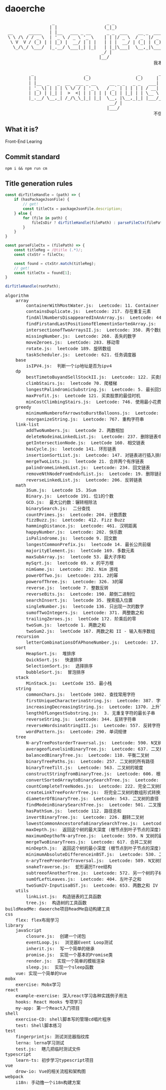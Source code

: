 
# daoerche
<pre>
                  _                    _ _                          _                         _                    _                
                 | |                  (_|_)                        | |                       (_)                  | |               
 __      _____   | |__   ___ _ __      _ _  ___    __ _  ___    ___| |__   __ _  ___    _ __  _  __ _ _ __     ___| |__   ___ _ __  
 \ \ /\ / / _ \  | '_ \ / _ \ '_ \    | | |/ _ \  / _` |/ _ \  / __| '_ \ / _` |/ _ \  | '_ \| |/ _` | '_ \   / __| '_ \ / _ \ '_ \ 
  \ V  V / (_) | | |_) |  __/ | | |   | | |  __/ | (_| | (_) | \__ \ | | | (_| | (_) | | | | | | (_| | | | | | (__| | | |  __/ | | |
   \_/\_/ \___/  |_.__/ \___|_| |_|   | |_|\___|  \__,_|\___/  |___/_| |_|\__,_|\___/  |_| |_|_|\__,_|_| |_|  \___|_| |_|\___|_| |_|
                                     _/ |                                                                                           
                                    |__/                                                                                            
                                                         我本桀骜少年臣                                                               
                                                                                                                           
          _                    _                   _       _                  _                    _                                  
         | |                  (_)                 (_)     | |                | |                  (_)                               
         | |__  _   _  __  ___ _ __     __ _ _   _ _   ___| |__   ___ _ __   | |__  _   _  __  ___ _ __    _ __ ___ _ __             
         | '_ \| | | | \ \/ / | '_ \   / _` | | | | | / __| '_ \ / _ \ '_ \  | '_ \| | | | \ \/ / | '_ \  | '__/ _ \ '_ \            
         | |_) | |_| |  >  <| | | | | | (_| | |_| | | \__ \ | | |  __/ | | | | |_) | |_| |  >  <| | | | | | | |  __/ | | |           
         |_.__/ \__,_| /_/\_\_|_| |_|  \__, |\__,_|_| |___/_| |_|\___|_| |_| |_.__/ \__,_| /_/\_\_|_| |_| |_|  \___|_| |_|          
                                        __/ |                                                                                       
                                       |___/                                                                                        
                                                         不信鬼神不信人
</pre>


## What it is?
Front-End Learing

## Commit standard
```shell
npm i && npm run cm
```

## Title generation rules
```js
const dirTitleHandle = (path) => {
    if (hasPackageJsonFile) {
        // get!
        const titleCtx = packageJsonFile.description;
    } else {
        for (file in path) {
            fileIsDir ? dirTitleHandle(filePath) : parseFileCtx(filePath);
        }
    }
}

const parseFileCtx = (filePath) => {
    const titleReg = /@title (.*)/;
    const ctxStr = fileCtx;

    const found = ctxStr.match(titleReg);
    // get!
    const titleCtx = found[1];
}

dirTitleHandle(rootPath);
```


<pre>algorithm
    array
        containerWithMostWater.js:  Leetcode: 11. Container With Most Water
        containsDuplicate.js:  Leetcode: 217. 存在重复元素
        findAllNumbersDisappearedInAnArray.js:  Leetcode: 448. 找到所有数组中消失的数字
        findFirstandLastPositionofElementinSortedArray.js:  Leetcode: 34. 在排序数组中查找元素的第一个和最后一个位置
        intersectionofTwoArraysII.js:  Leetcode: 350. 两个数组的交集 II
        missingNumber.js:  Leetcode: 268. 丢失的数字
        moveZeroes.js:  LeetCode: 283. 移动零
        rotate.js:  leetcode 189. 旋转数组
        taskScheduler.js:  Leetcode: 621. 任务调度器
    base
        isIPV4.js:  判断一个ip地址是否为ipv4
    dp
        bestTimetoBuyandSellStockII.js:  Leetcode: 122. 买卖股票的最佳时机 II
        climbStairs.js:  leetcode 70. 爬楼梯
        longestPalindromicSubstring.js:  Leetcode: 5. 最长回文子串
        maxProfit.js:  Leetcode 121. 买卖股票的最佳时机
        minCostClimbingStairs.js:  Leetcode: 746. 使用最小花费爬楼梯
    greedy
        minimumNumberofArrowstoBurstBalloons.js:  Leetcode: 452. 用最少数量的箭引爆气球
        reorganizeString.js:  Leetcode: 767. 重构字符串
    link-list
        addTwoNumbers.js:  Leetcode 2. 两数相加
        deleteNodeinaLinkedList.js:  Leetcode: 237. 删除链表中的节点
        getIntersectionNode.js:  LeetCode 160. 相交链表
        hasCycle.js:  leetcode 141. 环形链表
        insertionSortList.js:  Leetcode: 147. 对链表进行插入排序
        mergeTwoLists.js:  leetcode 21. 合并两个有序链表
        palindromeLinkedList.js:  Leetcode: 234. 回文链表
        removeNthNodeFromEndofList.js:  Leetcode: 19. 删除链表的倒数第N个节点
        reverseLinkedList.js:  Leetcode: 206. 反转链表
    math
        3Sum.js:  Leetcode 15. 3Sum
        Binary.js:  Leetcode 191. 位1的个数
        GCD.js:  最大公约数：辗转相除法
        binarySearch.js:  二分查找
        countPrimes.js:  Leetcode: 204. 计数质数
        fizzBuzz.js:  Leetcode: 412. Fizz Buzz
        hammingDistance.js:  Leetcode: 461. 汉明距离
        happyNumber.js:  Leetcode: 202. 快乐数
        isPalindrome.js:  leetcode 9. 回文数
        longestCommonPrefix.js:  leetcode 14. 最长公共前缀
        majorityElement.js:  leetCode 169. 多数元素
        maxSubArray.js:  leetcode 53. 最大子序和
        mySqrt.js:  leetcode 69. x 的平方根
        nimGame.js:  Leetcode: 292. Nim 游戏
        powerOfTwo.js:  Leetcode: 231. 2的幂
        powerofThree.js:  Leetcode: 326. 3的幂
        reverse.js:  leetcode 7. 整数反转
        reverseBits.js:  Leetcode: 190. 颠倒二进制位
        searchInsert.js:  leetcode 35. 搜索插入位置
        singleNumber.js:  leetcode 136. 只出现一次的数字
        sumofTwoIntegers.js:  Leetcode: 371. 两整数之和
        trailingZeroes.js:  leetCode 172. 阶乘后的零
        twoSum.js:  leetcode 1. 两数之和
        twoSum2.js:  leetCode 167. 两数之和 II - 输入有序数组
    recursion
        letterCombinationsOfAPhoneNumber.js:  Leetcode: 17. 电话号码的字母组合
    sort
        HeapSort.js:  堆排序
        QuickSort.js:  快速排序
        SelectionSort.js:  选择排序
        bubbleSort.js:  冒泡排序
    stack
        MinStack.js:  LeetCode 155. 最小栈
    string
        commonChars.js:  leetCode 1002. 查找常用字符
        firstUniqueCharacterinaString.js:  Leetcode: 387. 字符串中的第一个唯一字符
        increasingDecreasingString.js:  Leetcode: 1370. 上升下降字符串
        lengthOfLongestSubstring.js:  3. 无重复字符的最长子串
        reverseString.js:  Leetcode: 344. 反转字符串
        reverseWordsinaStringIII.js:  Leetcode: 557. 反转字符串中的单词 III
        wordPattern.js:  Leetcode: 290. 单词规律
    tree
        N-aryTreePostorderTraversal.js:  Leetcode: 590. N叉树的后序遍历
        averageofLevelsinBinaryTree.js:  Leetcode: 637. 二叉树的层平均值
        balancedBinaryTree.js:  Leetcode: 110. 平衡二叉树
        binaryTreePaths.js:  Leetcode: 257. 二叉树的所有路径
        binaryTreeTilt.js:  Leetcode: 563. 二叉树的坡度
        constructStringfromBinaryTree.js:  Leetcode: 606. 根据二叉树创建字符串
        convertSortedArraytoBinarySearchTree.js:  Leetcode: 108. 将有序数组转换为二叉搜索树
        countCompleteTreeNodes.js:  Leetcode: 222. 完全二叉树的节点个数
        createLinkTreeForArrTree.js:  将完全二叉树的数组形式转换为链表形式
        diameterOfBinaryTree.js:  Leetcode: 543. 二叉树的直径
        findModeinBinarySearchTree.js:  Leetcode: 501. 二叉搜索树中的众数
        hasPathSum.js:  leetcode 112. 路径总和
        invertBinaryTree.js:  Leetcode: 226. 翻转二叉树
        lowestCommonAncestorofaBinarySearchTree.js:  Leetcode: 235. 二叉搜索树的最近公共祖先
        maxDepth.js:  返回这个树的最大深度 (根节点到叶子节点的深度)
        maximumDepthofN-aryTree.js:  Leetcode: 559. N 叉树的最大深度
        mergeTwoBinaryTrees.js:  Leetcode: 617. 合并二叉树
        minDepth.js:  返回这个树的最小深度 (根节点到叶子节点的深度)
        minimumAbsoluteDifferenceinBST.js:  Leetcode: 530. 二叉搜索树的最小绝对差
        n-aryTreePreorderTraversal.js:  Leetcode: 589. N叉树的前序遍历
        snakeTraverse.js:  蛇形遍历Tree结构
        subtreeofAnotherTree.js:  Leetcode: 572. 另一个树的子树
        sumOfLeftLeaves.js:  Leetcode: 404. 左叶子之和
        twoSumIV-InputisaBST.js:  Leetcode: 653. 两数之和 IV - 输入 BST
    utils
        linkList.js:  构造链表的工具函数
        tree.js:  构造树的工具函数
buildReadMe: daoerche项目ReadMe自动构建工具
css
    flex: flex布局学习
library
    javaScript
        closure.js:  创建一个闭包
        eventLoop.js:  浏览器Event Loop测试
        inherit.js:  写一个简单的继承
        promise.js:  实现一个基本的Promise类
        render.js:  实现一个简单的模板渲染
        sleep.js:  实现一个sleep函数
    vue: 实现一个简单的Vue
mobx
    exercise: Mobx学习
react
    example-exercise: 深入react学习各种实践例子用法
    hooks: React Hooks 专项学习
    my-app: 第一个React入门项目
shell
    exercise-CD: shell脚本写的管理cd唱片程序
    test: Shell脚本练习
test
    fingerprintjs: 测试浏览器指纹库
    lerna: lerna学习测试
    test.js:  瞎几把临时测试文件
typescript
    learn-ts: 初步学习typescript项目
vue
    drow-io: Vue的相关流程和架构图
webpack
    i18n: 手动撸一个i18n构建方案
</pre>
